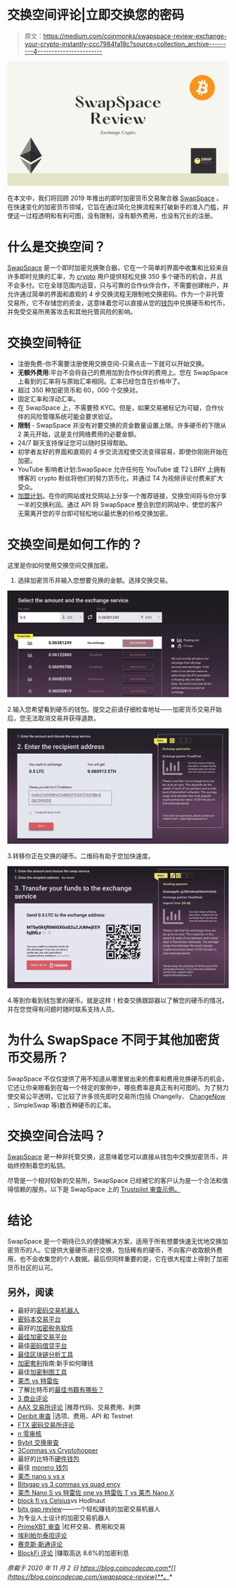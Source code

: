 # 交换空间评论|立即交换您的密码

> 原文：<https://medium.com/coinmonks/swapspace-review-exchange-your-crypto-instantly-ccc7984fa18c?source=collection_archive---------4----------------------->

![](img/33792d4d072dc8655ab0d4b3768b5b8f.png)

在本文中，我们将回顾 2019 年推出的即时加密货币交易聚合器 [SwapSpace](https://blog.coincodecap.com/go/swapspace) 。在快速变化的加密货币领域，它旨在通过简化兑换流程来打破新手的准入门槛，并使这一过程透明和有利可图，没有限制，没有额外费用，也没有冗长的注册。

# 什么是交换空间？

[SwapSpace](https://blog.coincodecap.com/go/swapspace) 是一个即时加密兑换聚合器，它在一个简单的界面中收集和比较来自许多即时兑换的汇率，为 [crypto](https://blog.coincodecap.com/tag/crypto) 用户提供轻松兑换 350 多个硬币的机会，并且不会多付。它在全球范围内运营，只与可靠的合作伙伴合作，不需要创建帐户，并允许通过简单的界面和直观的 4 步交换流程无限制地交换密码。作为一个非托管交易所，它不存储您的资金，这意味着您可以直接从您的[钱包](https://blog.coincodecap.com/tag/wallet)中兑换硬币和代币，并免受交易所黑客攻击和其他托管风险的影响。

# 交换空间特征

*   注册免费-你不需要注册使用交换空间-只需点击一下就可以开始交换。
*   **无额外费用**:平台不会将自己的费用加到合作伙伴的费用上。您在 SwapSpace 上看到的汇率将与原始汇率相同。汇率已经包含在价格中了。
*   超过 350 种加密货币和 60，000 个交换对。
*   固定汇率和浮动汇率。
*   在 SwapSpace 上，不需要预 KYC。但是，如果交易被标记为可疑，合作伙伴的风险管理系统可能会要求验证。
*   **限制** - SwapSpace 并没有对要交换的资金数量设置上限。许多硬币的下限从 2 美元开始，这是支付网络费用的必要金额。
*   24/7 聊天支持保证您可以随时获得帮助。
*   初学者友好的界面和直观的 4 步交流流程使交流变得容易，即使你刚刚开始在加密。
*   YouTube 影响者计划:SwapSpace 允许任何在 YouTube 或 T2 LBRY 上拥有博客的 crypto 粉丝将他们的努力货币化，并通过 T4 为视频评论付费来扩大受众。
*   [加盟计划](https://swapspace.co/affiliate)。在你的网站或社交网站上分享一个推荐链接，交换空间将与你分享一半的交换利润。通过 API 将 SwapSpace 整合到您的网站中，使您的客户无需离开您的平台即可轻松地以最优惠的价格交换加密。

# 交换空间是如何工作的？

这里是你如何使用交换空间交换加密。

1.  选择加密货币并输入您想要兑换的金额。选择交换交易。

![](img/df03821a3996788d623c9d3da2129790.png)

2.输入您希望看到硬币的钱包。提交之前请仔细检查地址——加密货币交易开始后，您无法取消交易并获得退款。

![](img/5ff9c3773a9ae8762a69b924b8755417.png)

3.转移你正在交换的硬币。二维码有助于您加快速度。

![](img/94b854b56efef50fae98c845c84bddc0.png)

4.等到你看到钱包里的硬币。就是这样！检查交换跟踪器以了解您的硬币的情况，并在您觉得有问题时随时联系支持人员。

# 为什么 SwapSpace 不同于其他加密货币交易所？

SwapSpace 不仅仅提供了用不知道从哪里冒出来的费率和费用兑换硬币的机会，它还让你亲眼看到在每一个特定的案例中，哪些费率是真正有利可图的。为了努力使交易公平透明，它比较了许多领先即时交易所(包括 Changelly、 [ChangeNow](https://blog.coincodecap.com/changenow-review-a-secure-crypto-exchange) 、SimpleSwap 等)数百种硬币的汇率。

# 交换空间合法吗？

[SwapSpace](https://blog.coincodecap.com/go/swapspace) 是一种非托管交换，这意味着您可以直接从钱包中交换加密货币，并始终控制着您的私钥。

尽管是一个相对较新的交易所，SwapSpace 已经被它的客户认为是一个合法和值得信赖的服务。以下是 SwapSpace 上的 [Trustpilot 审查示例。](https://www.trustpilot.com/review/swapspace.co)

# 结论

SwapSpace 是一个期待已久的便捷解决方案，适用于所有想要快速无忧地交换加密货币的人。它提供大量硬币进行交换，包括稀有的硬币，不向客户收取额外费用，也不会收集您的个人数据。最后但同样重要的是，它在很大程度上得到了加密货币社区的认可。

## 另外，阅读

*   最好的[密码交易机器人](/coinmonks/crypto-trading-bot-c2ffce8acb2a)
*   [密码本交易平台](/coinmonks/top-10-crypto-copy-trading-platforms-for-beginners-d0c37c7d698c)
*   最好的[加密税务软件](/coinmonks/best-crypto-tax-tool-for-my-money-72d4b430816b)
*   [最佳加密交易平台](/coinmonks/the-best-crypto-trading-platforms-in-2020-the-definitive-guide-updated-c72f8b874555)
*   最佳[密码借贷平台](/coinmonks/top-5-crypto-lending-platforms-in-2020-that-you-need-to-know-a1b675cec3fa)
*   [最佳区块链分析工具](https://bitquery.io/blog/best-blockchain-analysis-tools-and-software)
*   [加密套利](/coinmonks/crypto-arbitrage-guide-how-to-make-money-as-a-beginner-62bfe5c868f6)指南:新手如何赚钱
*   最佳[加密制图工具](/coinmonks/what-are-the-best-charting-platforms-for-cryptocurrency-trading-85aade584d80)
*   [莱杰 vs 特雷佐](/coinmonks/ledger-vs-trezor-best-hardware-wallet-to-secure-cryptocurrency-22c7a3fd391e)
*   了解比特币的[最佳书籍有哪些？](/coinmonks/what-are-the-best-books-to-learn-bitcoin-409aeb9aff4b)
*   [3 商业评论](/coinmonks/3commas-review-an-excellent-crypto-trading-bot-2020-1313a58bec92)
*   [AAX 交易所评论](/coinmonks/aax-exchange-review-2021-67c5ea09330c) |推荐代码、交易费用、利弊
*   [Deribit 审查](/coinmonks/deribit-review-options-fees-apis-and-testnet-2ca16c4bbdb2) |选项、费用、API 和 Testnet
*   [FTX 密码交易所评论](/coinmonks/ftx-crypto-exchange-review-53664ac1198f)
*   [n 零审核](/coinmonks/ngrave-zero-review-c465cf8307fc)
*   [Bybit 交换审查](/coinmonks/bybit-exchange-review-dbd570019b71)
*   [3Commas vs Cryptohopper](/coinmonks/cryptohopper-vs-3commas-vs-shrimpy-a2c16095b8fe)
*   最好的比特币[硬件钱包](/coinmonks/the-best-cryptocurrency-hardware-wallets-of-2020-e28b1c124069?source=friends_link&sk=324dd9ff8556ab578d71e7ad7658ad7c)
*   最佳 [monero 钱包](https://blog.coincodecap.com/best-monero-wallets)
*   [莱杰 nano s vs x](https://blog.coincodecap.com/ledger-nano-s-vs-x)
*   [Bitsgap vs 3 commas vs quad ency](https://blog.coincodecap.com/bitsgap-3commas-quadency)
*   [莱杰 Nano S vs 特雷佐 one vs 特雷佐 T vs 莱杰 Nano X](https://blog.coincodecap.com/ledger-nano-s-vs-trezor-one-ledger-nano-x-trezor-t)
*   [block fi vs Celsius](/coinmonks/blockfi-vs-celsius-vs-hodlnaut-8a1cc8c26630)vs Hodlnaut
*   [bits gap review](/coinmonks/bitsgap-review-a-crypto-trading-bot-that-makes-easy-money-a5d88a336df2)——一个轻松赚钱的加密交易机器人
*   为专业人士设计的加密交易机器人
*   [PrimeXBT 审查](/coinmonks/primexbt-review-88e0815be858) |杠杆交易、费用和交易
*   [埃利帕尔泰坦评论](/coinmonks/ellipal-titan-review-85e9071dd029)
*   [赛克斯·斯通评论](https://blog.coincodecap.com/secux-stone-hardware-wallet-review)
*   [BlockFi 评论](/coinmonks/blockfi-review-53096053c097) |赚取高达 8.6%的加密利息

*原载于 2020 年 11 月 2 日 https://blog.coincodecap.com*[](https://blog.coincodecap.com/swapspace-review)**。**